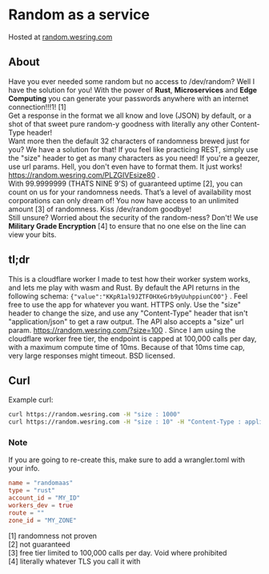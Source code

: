 # Random as a service
Hosted at [random.wesring.com](https://random.wesring.com)

## About
Have you ever needed some random but no access to /dev/random? Well I have the solution for you! With the power of **Rust**, **Microservices** and **Edge Computing** you can generate your passwords anywhere with an internet connection!!!1! [1]\
Get a response in the format we all know and love (JSON) by default, or a shot of that sweet pure random-y goodness with literally any other Content-Type header!\
Want more then the default 32 characters of randomness brewed just for you? We have a solution for that! If you feel like practicing REST, simply use the "size" header to get as many characters as you need! If you're a geezer, use url params. Hell, you don't even have to format them. It just works! https://random.wesring.com/PLZGIVEsize80 .\
With 99.9999999 (THATS NINE 9'S) of guaranteed uptime [2], you can count on us for your randomness needs. That’s a level of availability most corporations can only dream of! You now have access to an unlimited amount [3] of randomness. Kiss  /dev/random goodbye!\
Still unsure? Worried about the security of the random-ness? Don't! We use **Military Grade Encryption** [4] to ensure that no one else on the line can view your bits.


## tl;dr
This is a cloudflare worker I made to test how their worker system works, and lets me play with wasm and Rust. By default the API returns in the following schema: 
`{"value":"KKpR1al9JZTFOHXeGrb9yUuhppiunC0O"}` . Feel free to use the app for whatever you want. HTTPS only. Use the "size" header to change the size, and use any "Content-Type" header that isn't "application/json" to get a raw output. The API also accepts a "size" url param. https://random.wesring.com/?size=100 . Since I am using the cloudflare worker free tier, the endpoint is capped at 100,000 calls per day, with a maximum compute time of 10ms. Because of that 10ms time cap, very large responses might timeout. BSD licensed.

## Curl
Example curl: 
``` bash
curl https://random.wesring.com -H "size : 1000"
curl https://random.wesring.com -H "size : 10" -H "Content-Type : application/plain"
```

### Note
 If you are going to re-create this, make sure to add a wrangler.toml with your info. 
```toml
name = "randomaas"
type = "rust"
account_id = "MY_ID"
workers_dev = true
route = ""
zone_id = "MY_ZONE"

```

[1] randomness not proven \
[2] not guaranteed \
[3] free tier limited to 100,000 calls per day. Void where prohibited \
[4] literally whatever TLS you call it with
